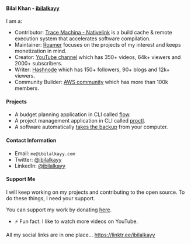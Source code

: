 #### Bilal Khan - [ibilalkayy](https://ibilalkayy.com)

I am a:

- Contributor: [Trace Machina - Nativelink](https://nativelink.com) is a build cache & remote execution system that accelerates software compilation.
- Maintainer: [Roamer](https://roamer.cafe) focuses on the projects of my interest and keeps monetization in mind.
- Creator: [YouTube channel](https://www.youtube.com/@coderoamer) which has 350+ videos, 64k+ viewers and 2000+ subscribers.
- Writer: [Hashnode](https://ibilalkayy.hashnode.dev/) which has 150+ followers, 90+ blogs and 12k+ viewers.
- Community Builder: [AWS community](https://aws.amazon.com/developer/community/community-builders/) which has more than 100k members.

#### Projects

- A budget planning application in CLI called [flow](https://github.com/ibilalkayy/flow).
- A project management application in CLI called [proctl](https://github.com/ibilalkayy/proctl).
- A software automatically [takes the backup](https://github.com/ibilalkayy/Automatic-Backup-and-Monitoring-Software) from your computer.

#### Contact Information

- Email: `me@ibilalkayy.com`
- Twitter: [@ibilalkayy](https://x.com/ibilalkayy)
- LinkedIn: [@ibilalkayy](https://www.linkedin.com/in/ibilalkayy/)

#### Support Me

I will keep working on my projects and contributing to the open source. To do these things, I need your support.

You can support my work by donating [here](https://wise.com/pay/me/bilalk745).

- ⚡ Fun fact: I like to watch more videos on YouTube.

All my social links are in one place... https://linktr.ee/ibilalkayy
